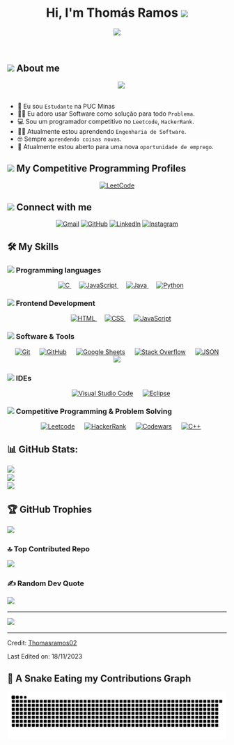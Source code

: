 <h1 align="center">Hi, I'm Thomás Ramos <img src="https://media.giphy.com/media/hvRJCLFzcasrR4ia7z/giphy.gif" width="35"></h1>
<p align="center">
	<a href="https://github.com/DenverCoder1/readme-typing-svg">
		<img src="https://readme-typing-svg.herokuapp.com?font=Time+New+Roman&color=%23C8BE25&size=25&center=true&vCenter=true&width=600&height=100&lines=Estudante+de+Engenharia+de+Software;Apaixonado+por+Tecnologia;Desenvolvedor+Full-Stack;Sempre+aprendendo+novas+coisas">
	</a>
</p>

<br>

## <picture><img src="https://github.com/7oSkaaa/7oSkaaa/blob/main/Images/about_me.gif?raw=true" width="50px"></picture> About me

<picture> <img align="right" src="https://github.com/7oSkaaa/7oSkaaa/blob/main/Images/Right_Side.gif?raw=true" width="250px"></picture>

<br><br>

- :school: Eu sou `Estudante` na PUC Minas  
- :technologist: Eu adoro usar Software como solução para todo `Problema`.  
- :computer: Sou um programador competitivo no `Leetcode`, `HackerRank`.  
- :student: Atualmente estou aprendendo `Engenharia de Software`.  
- :nerd_face: Sempre `aprendendo coisas novas`.  
- :thinking: Atualmente estou aberto para uma nova `oportunidade de emprego`.

## <picture><img src="https://github.com/7oSkaaa/7oSkaaa/blob/main/Images/competitive_programming_profile.png?raw=true" width="40"></picture> My Competitive Programming Profiles

<p align="center">
	<a href="https://leetcode.com/ThomasRamos02/"><img src="https://img.icons8.com/external-tal-revivo-shadow-tal-revivo/50/000000/external-level-up-your-coding-skills-and-quickly-land-a-job-logo-shadow-tal-revivo.png" alt="LeetCode"/></a>
</p>

## <picture><img src="https://github.com/7oSkaaa/7oSkaaa/blob/main/Images/Connect-with-me.gif?raw=true" width="100px"></picture> Connect with me
<p align="center">
	<a href="mailto:Thomasramosoliveira@gmail.com"><img src="https://img.shields.io/badge/gmail-%23EA4335.svg?style=plastic&logo=gmail&logoColor=white" alt="Gmail"/></a>
	<a href="https://github.com/Thomasramos02"><img src="https://img.shields.io/badge/github-%23181717.svg?style=plastic&logo=github&logoColor=white" alt="GitHub"/></a>
	<a href="https://www.linkedin.com/in/ThomasRamosOliveira/"><img src="https://img.shields.io/badge/linkedin-%230A66C2.svg?style=plastic&logo=linkedin&logoColor=white" alt="LinkedIn"/></a>
	<a href="https://www.instagram.com/Thomasramos02/"><img src="https://img.shields.io/badge/instagram-%23E4405F.svg?style=plastic&logo=instagram&logoColor=white" alt="Instagram"/></a>
</p>

## 🛠️ My Skills

### <picture><img src="https://github.com/7oSkaaa/7oSkaaa/blob/main/Images/Programming_Languages.gif?raw=true" width="50px"></picture> Programming languages

<p align="center"> 
  &emsp; 
  <a href="https://www.cprogramming.com/" target="_blank"> 
    <img alt="C" src="https://img.shields.io/badge/C%20-%232370ED.svg?style=plastic&logo=c&logoColor=white">
  </a> 
  &emsp;
  <a href="https://developer.mozilla.org/en-US/docs/Web/JavaScript" target="_blank"> 
     <img alt="JavaScript" src="https://img.shields.io/badge/JavaScript%20-%23F7DF1E.svg?style=plastic&logo=javascript&logoColor=black">
   </a>
  &emsp;
  <a href="https://www.java.com" target="_blank"> 
    <img alt="Java" src="https://img.shields.io/badge/Java-%23007396.svg?style=plastic&logo=java&logoColor=white">
  </a>
  &emsp;
   <a href="https://www.python.org" target="_blank">
    <img alt="Python" src="https://img.shields.io/badge/Python%20-%2314354C.svg?style=plastic&logo=python&logoColor=white">
  </a>
</p>

### <picture><img src="https://github.com/7oSkaaa/7oSkaaa/blob/main/Images/Front_End.gif?raw=true" width="50px"></picture> Frontend Development
<p align="center"> 
  &emsp; 
  <a href="https://www.w3.org/html/" target="_blank"> 
   <img alt="HTML" src="https://img.shields.io/badge/HTML5%20-%23E34F26.svg?style=plastic&logo=html5&logoColor=white">
  </a>   
  &emsp;
  <a href="https://www.w3schools.com/css/" target="_blank">
    <img alt="CSS" src="https://img.shields.io/badge/CSS%20-%231572B6.svg?style=plastic&logo=css3&logoColor=white">
  </a> 
  &emsp;
  <a href="https://developer.mozilla.org/en-US/docs/Web/JavaScript" target="_blank"> 
     <img alt="JavaScript" src="https://img.shields.io/badge/JavaScript%20-%23F7DF1E.svg?style=plastic&logo=javascript&logoColor=black">
   </a>
</p>

### <picture><img src="https://github.com/7oSkaaa/7oSkaaa/blob/main/Images/Software_Tools.gif?raw=true" width="50px"></picture> Software & Tools
 
<p align="center">
  &emsp;
    <a href="#"><img alt="Git" src="https://img.shields.io/badge/Git%20-%23F05033.svg?style=plastic&logo=git&logoColor=white"></a>
  &emsp;
    <a href="#"><img alt="GitHub" src="https://img.shields.io/badge/github-%23181717.svg?style=plastic&logo=github&logoColor=white"></a>
  &emsp;
    <a href="#"><img alt="Google Sheets" src="https://img.shields.io/badge/Google%20Sheets%20-%2334A853.svg?style=plastic&logo=google%20sheets&logoColor=white"></a>
  &emsp;
    <a href="#"><img alt="Stack Overflow" src="https://img.shields.io/badge/-Stack%20Overflow-FE7A16?style=plastic&logo=stack-overflow&logoColor=white"></a>
  &emsp;
    <a href="#"><img alt="JSON" src="https://img.shields.io/badge/json-%23000000.svg?style=plastic&logo=json&logoColor=white"></a>
  &emsp;
    <a href="#"><img src="https://img.shields.io/badge/mysql-%234479A1.svg?&style=plastic&logo=mysql&logoColor=white"/></a>
</p>

### <picture><img src="https://github.com/7oSkaaa/7oSkaaa/blob/main/Images/IDEs.gif?raw=true" width="50px"></picture> IDEs
<p align="center">
  &emsp;
    <a href="#"><img alt="Visual Studio Code" src="https://img.shields.io/badge/Visual%20Studio%20Code-0078d7.svg?style=plastic&logo=visual-studio-code&logoColor=white"></a>
  &emsp;
    <a href="#"><img alt="Eclipse" src="https://img.shields.io/badge/eclipse%20ide-%232C2255.svg?&style=plastic&logo=eclipse%20ide&logoColor=white" /></a>
</p>

### <picture><img src="https://github.com/7oSkaaa/7oSkaaa/blob/main/Images/CP_PS.gif?raw=true" width="50px"></picture> Competitive Programming & Problem Solving
<p align="center">
  &emsp;
    <a href="#"><img alt="Leetcode" src="https://img.shields.io/badge/leetcode-%23F9DC3E.svg?&style=plastic&logo=leetcode&logoColor=black"></a>
  &emsp;
    <a href="#"><img alt="HackerRank" src="https://img.shields.io/badge/HackerRank-2EC866?style=plastic&logo=HackerRank&logoColor=white"></a>
  &emsp;
    <a href="#"><img alt="Codewars" src="https://img.shields.io/badge/Codewars-BAA2B8?style=plastic&logo=Codewars&logoColor=white"></a>
  &emsp;
    <a href="#"><img alt="C++" src="https://img.shields.io/badge/C%2B%2B-00599C.svg?style=plastic&logo=c%2B%2B&logoColor=white"></a>
</p>

## 📊 GitHub Stats:
![](https://github-readme-stats.vercel.app/api?username=Thomasramos02&theme=dark&hide_border=false&include_all_commits=false&count_private=false)<br/>
![](https://github-readme-streak-stats.herokuapp.com/?user=Thomasramos02&theme=dark&hide_border=false)<br/>
![](https://github-readme-stats.vercel.app/api/top-langs/?username=Thomasramos02&theme=dark&hide_border=false&include_all_commits=false&count_private=false&layout=compact)

## 🏆 GitHub Trophies
![](https://github-profile-trophy.vercel.app/?username=Thomasramos02&theme=onedark&no-frame=true&no-bg=false&margin-w=4)

### 🔝 Top Contributed Repo
![](https://github-contributor-stats.vercel.app/api?username=Thomasramos02&limit=5&theme=tokyonight&combine_all_yearly_contributions=true)

### ✍️ Random Dev Quote
![](https://quotes-github-readme.vercel.app/api?type=horizontal&theme=radical)

---
[![](https://visitcount.itsvg.in/api?id=Thomasramos02&icon=2&color=4)](https://visitcount.itsvg.in)

------

Credit: [Thomasramos02](https://github.com/Thomasramos02)

Last Edited on: 18/11/2023

## 🐍 A Snake Eating my Contributions Graph
	
<p align = "center">
	<img src = "https://github.com/7oSkaaa/7oSkaaa/blob/output/github-contribution-grid-snake.svg?" alt = "Snake Game"/>
</p>

